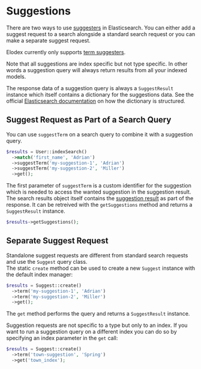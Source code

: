 # Suggestions
There are two ways to use [suggesters][Elasticsearch Suggesters] in Elasticsearch. You can either add a suggest request to a search alongside a standard search request or you can make a separate suggest request.

Elodex currently only supports [term suggesters][Elasticsearch Suggesters - Term].

Note that all suggestions are index specific but not type specific.
In other words a suggestion query will always return results from all your indexed models.

The response data of a suggestion query is always a `SuggestResult` instance which itself contains a dictionary for the suggestions data.
See the official [Elasticsearch documentation][Elasticsearch Suggesters] on how the dictionary is structured.


## Suggest Request as Part of a Search Query
You can use `suggestTerm` on a search query to combine it with a suggestion query.
```php
$results = User::indexSearch()
  ->match('first_name', 'Adrian')
  ->suggestTerm('my-suggestion-1', 'Adrian')
  ->suggestTerm('my-suggestion-2', 'Miller')
  ->get();
```

The first parameter of `suggestTerm` is a custom identifier for the suggestion which is needed to access the wanted suggestion in the suggestion result.
The search results object itself contains the [suggestion result](06_Search.md#suggestions) as part of the response. It can be retreived with the `getSuggestions` method and returns a `SuggestResult` instance.

```php
$results->getSuggestions();
```


## Separate Suggest Request
Standalone suggest requests are different from standard search requests and use the `Suggest` query class.  
The static `create` method can be used to create a new `Suggest` instance with the default index manager:

```php
$results = Suggest::create()
  ->term('my-suggestion-1', 'Adrian')
  ->term('my-suggestion-2', 'Miller')
  ->get();
```

The `get` method performs the query and returns a `SuggestResult` instance.

Suggestion requests are not specific to a type but only to an index.
If you want to run a suggestion query on a different index you can do so by specifying an index parameter in the `get` call:
```php
$results = Suggest::create()
  ->term('town-suggestion', 'Spring')
  ->get('town_index');
```



[Elasticsearch Suggesters]: https://www.elastic.co/guide/en/elasticsearch/reference/current/search-suggesters.html "Elasticsearch Suggesters"
[Elasticsearch Suggesters - Term]: https://www.elastic.co/guide/en/elasticsearch/reference/current/search-suggesters-term.html "Elasticsearch Suggesters - Term"
